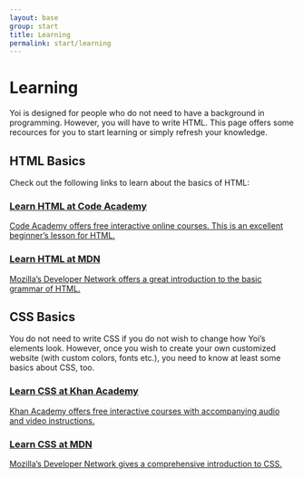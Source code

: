 ```yaml
---
layout: base
group: start
title: Learning
permalink: start/learning
---
```


# Learning

<p class="intro">Yoi is designed for people who do not need to have a background in programming. However, you will have to write HTML. This page offers some recources for you to start learning or simply refresh your knowledge.</p>

## HTML Basics

Check out the following links to learn about the basics of HTML:

<div class="flx m-t-4">
    <div class="w-1-1 m-b-2 m:w-1-2 m:p-r-2 m:m-b-0">
        <a class="box h-20 p-4 tdr-none hvr-bg-gray-25" href="https://www.codecademy.com/courses/web-beginner-en-HZA3b/0/1">
           <h3 class="c-gray-8">Learn HTML at Code Academy</h3>
           <p class="fs-2 m-t-2 c-gray-15">Code Academy offers free interactive online courses. This is an excellent beginner’s lesson for HTML.</p>
        </a>
    </div>
    <div class="w-1-1 m:w-1-2 m:p-l-2">
        <a class="box h-20 p-4 tdr-none hvr-bg-gray-25" href="https://developer.mozilla.org/en-US/docs/Learn/Getting_started_with_the_web/HTML_basics">
           <h3 class="c-gray-8">Learn HTML at MDN</h3>
           <p class="fs-2 m-t-2 c-gray-15">Mozilla’s Developer Network offers a great introduction to the basic grammar of HTML.</p>
        </a>
    </div>
</div>

## CSS Basics

You do not need to write CSS if you do not wish to change how Yoi’s elements look. However, once you wish to create your own customized website (with custom colors, fonts etc.), you need to know at least some basics about CSS, too.

<div class="flx m-t-4">
    <div class="w-1-1 m-b-2 m:w-1-2 m:p-r-2 m:m-b-0">
        <a class="box h-20 p-4 tdr-none hvr-bg-gray-25" href="https://www.khanacademy.org/computing/computer-programming/html-css/intro-to-css/p/css-basics">
           <h3 class="c-gray-8">Learn CSS at Khan Academy</h3>
           <p class="fs-2 m-t-2 c-gray-15">Khan Academy offers free interactive courses with accompanying audio and video instructions.</p>
        </a>
    </div>
    <div class="w-1-1 m:w-1-2 m:p-l-2">
        <a class="box h-20 p-4 tdr-none hvr-bg-gray-25" href="https://developer.mozilla.org/en-US/docs/Learn/Getting_started_with_the_web/CSS_basics">
           <h3 class="c-gray-8">Learn CSS at MDN</h3>
           <p class="fs-2 m-t-2 c-gray-15">Mozilla’s Developer Network gives a comprehensive introduction to CSS.</p>
        </a>
    </div>
</div>